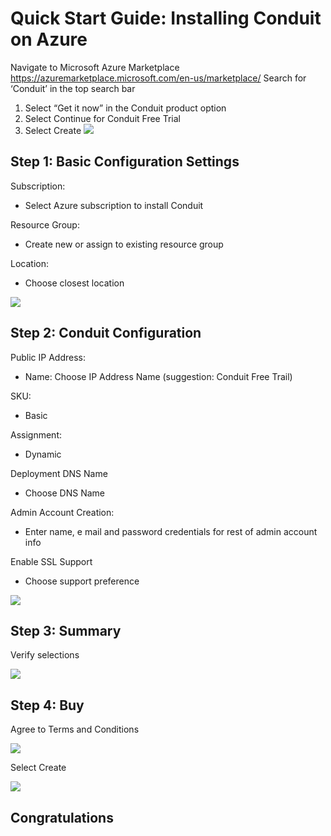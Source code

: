 # Quick Start Guide: Installing Conduit on Azure

Navigate to Microsoft Azure Marketplace https://azuremarketplace.microsoft.com/en-us/marketplace/
Search for ‘Conduit’ in the top search bar
1. Select “Get it now” in the Conduit product option
2. Select Continue for Conduit Free Trial
3. Select Create 
![](https://www.dropbox.com/s/v6kl7twgp55yvyx/Screenshot%202019-05-10%2015.20.06.png?raw=1)

## Step 1: Basic Configuration Settings

Subscription:
* Select Azure subscription to install Conduit 

Resource Group:
* Create new or assign to existing resource group 

Location:
* Choose closest location 

![](https://www.dropbox.com/s/7dm304gfphfnu3k/Screenshot%202019-05-10%2015.32.07.png?raw=1)

## Step 2: Conduit Configuration
Public IP Address:
* Name: Choose IP Address Name (suggestion: Conduit Free Trail)

SKU: 
* Basic

Assignment: 
* Dynamic

Deployment DNS Name
* Choose DNS Name

Admin Account Creation:
* Enter name, e mail and password credentials for rest of admin account info

Enable SSL Support
* Choose support preference


![](https://www.dropbox.com/s/6zrvjd36w4wlmrk/Screenshot%202019-05-10%2015.37.50.png?raw=1)

## Step 3: Summary
Verify selections

![](https://www.dropbox.com/s/u7h7row8lc3gim9/Screenshot%202019-05-10%2015.38.04.png?raw=1)

## Step 4: Buy
Agree to Terms and Conditions

![](https://www.dropbox.com/s/u7h7row8lc3gim9/Screenshot%202019-05-10%2015.38.04.png?raw=1)

Select Create

![](https://www.dropbox.com/s/a69qzx2iuzm25d4/Screenshot%202019-05-10%2015.39.00.png?raw=1)

## Congratulations
